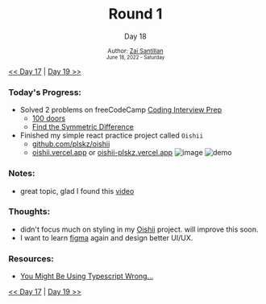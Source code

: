 <div align="center">
  <h1>Round 1</h1>
  <p>Day 18</p>

  <sub>
    Author: <a href="https://github.com/plskz" target="_blank">Zai Santillan</a>
    <br>
    <small>June 18, 2022 - Saturday</small>
  </sub>
</div>

[<< Day 17](day017.md) | [Day 19 >>](day019.md)

### Today's Progress:

- Solved 2 problems on freeCodeCamp [Coding Interview Prep](https://www.freecodecamp.org/learn/coding-interview-prep/)
  - [100 doors](https://www.freecodecamp.org/learn/coding-interview-prep/rosetta-code/100-doors)
  - [Find the Symmetric Difference](https://www.freecodecamp.org/learn/coding-interview-prep/algorithms/find-the-symmetric-difference)
- Finished my simple react practice project called `Oishii`
  - [github.com/plskz/oishii](https://github.com/plskz/oishii)
  - [oishii.vercel.app](https://oishii.vercel.app) or [oishii-plskz.vercel.app](https://oishii-plskz.vercel.app)
    ![image](https://user-images.githubusercontent.com/57343545/174459984-18c51c36-7219-4347-a77f-d5808efb9e54.png)
    ![demo](https://i.imgur.com/IvmkUAE.gif)

### Notes:

- great topic, glad I found this [video](https://youtu.be/RmGHnYUqQ4k)

### Thoughts:

- didn't focus much on styling in my [Oishii](https://github.com/plskz/oishii) project. will improve this soon.
- I want to learn [figma](https://www.figma.com) again and design better UI/UX.

### Resources:

- [You Might Be Using Typescript Wrong...](https://youtu.be/RmGHnYUqQ4k)

[<< Day 17](day017.md) | [Day 19 >>](day019.md)
